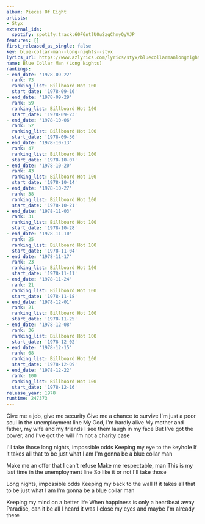 ```yaml
---
album: Pieces Of Eight
artists:
- Styx
external_ids:
  spotify: spotify:track:60F6ntlU0uSzgChmyQyVJP
features: []
first_released_as_single: false
key: blue-collar-man--long-nights--styx
lyrics_url: https://www.azlyrics.com/lyrics/styx/bluecollarmanlongnights.html
name: Blue Collar Man (Long Nights)
rankings:
- end_date: '1978-09-22'
  rank: 73
  ranking_list: Billboard Hot 100
  start_date: '1978-09-16'
- end_date: '1978-09-29'
  rank: 59
  ranking_list: Billboard Hot 100
  start_date: '1978-09-23'
- end_date: '1978-10-06'
  rank: 52
  ranking_list: Billboard Hot 100
  start_date: '1978-09-30'
- end_date: '1978-10-13'
  rank: 47
  ranking_list: Billboard Hot 100
  start_date: '1978-10-07'
- end_date: '1978-10-20'
  rank: 43
  ranking_list: Billboard Hot 100
  start_date: '1978-10-14'
- end_date: '1978-10-27'
  rank: 38
  ranking_list: Billboard Hot 100
  start_date: '1978-10-21'
- end_date: '1978-11-03'
  rank: 31
  ranking_list: Billboard Hot 100
  start_date: '1978-10-28'
- end_date: '1978-11-10'
  rank: 25
  ranking_list: Billboard Hot 100
  start_date: '1978-11-04'
- end_date: '1978-11-17'
  rank: 23
  ranking_list: Billboard Hot 100
  start_date: '1978-11-11'
- end_date: '1978-11-24'
  rank: 21
  ranking_list: Billboard Hot 100
  start_date: '1978-11-18'
- end_date: '1978-12-01'
  rank: 21
  ranking_list: Billboard Hot 100
  start_date: '1978-11-25'
- end_date: '1978-12-08'
  rank: 36
  ranking_list: Billboard Hot 100
  start_date: '1978-12-02'
- end_date: '1978-12-15'
  rank: 68
  ranking_list: Billboard Hot 100
  start_date: '1978-12-09'
- end_date: '1978-12-22'
  rank: 100
  ranking_list: Billboard Hot 100
  start_date: '1978-12-16'
release_year: 1978
runtime: 247373
---
```

Give me a job, give me security
Give me a chance to survive
I'm just a poor soul in the unemployment line
My God, I'm hardly alive
My mother and father, my wife and my friends
I see them laugh in my face
But I've got the power, and I've got the will
I'm not a charity case

I'll take those long nights, impossible odds
Keeping my eye to the keyhole
If it takes all that to be just what I am
I'm gonna be a blue collar man

Make me an offer that I can't refuse
Make me respectable, man
This is my last time in the unemployment line
So like it or not I'll take those

Long nights, impossible odds
Keeping my back to the wall
If it takes all that to be just what I am
I'm gonna be a blue collar man

Keeping my mind on a better life
When happiness is only a heartbeat away
Paradise, can it be all I heard it was
I close my eyes and maybe I'm already there
